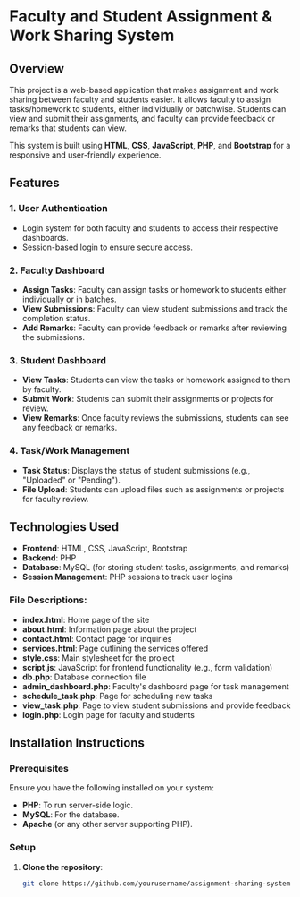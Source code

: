 # Faculty and Student Assignment & Work Sharing System

## Overview
This project is a web-based application that makes assignment and work sharing between faculty and students easier. It allows faculty to assign tasks/homework to students, either individually or batchwise. Students can view and submit their assignments, and faculty can provide feedback or remarks that students can view.

This system is built using **HTML**, **CSS**, **JavaScript**, **PHP**, and **Bootstrap** for a responsive and user-friendly experience.

## Features

### 1. **User Authentication**
   - Login system for both faculty and students to access their respective dashboards.
   - Session-based login to ensure secure access.

### 2. **Faculty Dashboard**
   - **Assign Tasks**: Faculty can assign tasks or homework to students either individually or in batches.
   - **View Submissions**: Faculty can view student submissions and track the completion status.
   - **Add Remarks**: Faculty can provide feedback or remarks after reviewing the submissions.

### 3. **Student Dashboard**
   - **View Tasks**: Students can view the tasks or homework assigned to them by faculty.
   - **Submit Work**: Students can submit their assignments or projects for review.
   - **View Remarks**: Once faculty reviews the submissions, students can see any feedback or remarks.

### 4. **Task/Work Management**
   - **Task Status**: Displays the status of student submissions (e.g., "Uploaded" or "Pending").
   - **File Upload**: Students can upload files such as assignments or projects for faculty review.

## Technologies Used

- **Frontend**: HTML, CSS, JavaScript, Bootstrap
- **Backend**: PHP
- **Database**: MySQL (for storing student tasks, assignments, and remarks)
- **Session Management**: PHP sessions to track user logins


### File Descriptions:
- **index.html**: Home page of the site
- **about.html**: Information page about the project
- **contact.html**: Contact page for inquiries
- **services.html**: Page outlining the services offered
- **style.css**: Main stylesheet for the project
- **script.js**: JavaScript for frontend functionality (e.g., form validation)
- **db.php**: Database connection file
- **admin_dashboard.php**: Faculty's dashboard page for task management
- **schedule_task.php**: Page for scheduling new tasks
- **view_task.php**: Page to view student submissions and provide feedback
- **login.php**: Login page for faculty and students

## Installation Instructions

### Prerequisites
Ensure you have the following installed on your system:
- **PHP**: To run server-side logic.
- **MySQL**: For the database.
- **Apache** (or any other server supporting PHP).

### Setup

1. **Clone the repository**:
   ```bash
   git clone https://github.com/yourusername/assignment-sharing-system.git
